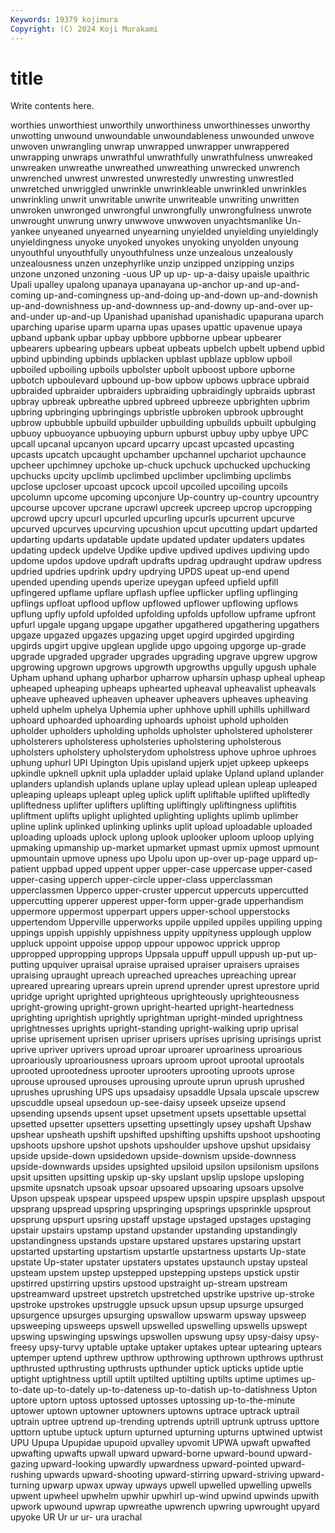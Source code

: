 ```yaml
---
Keywords: 19379 kojimura
Copyright: (C) 2024 Koji Murakami
---
```


# title

Write contents here.



worthies unworthiest unworthily
unworthiness unworthinesses unworthy unwotting unwound unwoundable unwoundableness unwounded unwove unwoven
unwrangling unwrap unwrapped unwrapper unwrappered unwrapping unwraps unwrathful unwrathfully unwrathfulness
unwreaked unwreaken unwreathe unwreathed unwreathing unwrecked unwrench unwrenched unwrest unwrested
unwrestedly unwresting unwrestled unwretched unwriggled unwrinkle unwrinkleable unwrinkled unwrinkles unwrinkling
unwrit unwritable unwrite unwriteable unwriting unwritten unwroken unwronged unwrongful unwrongfully
unwrongfulness unwrote unwrought unwrung unwry unwwove unwwoven unyachtsmanlike Un-yankee unyeaned
unyearned unyearning unyielded unyielding unyieldingly unyieldingness unyoke unyoked unyokes unyoking
unyolden unyoung unyouthful unyouthfully unyouthfulness unze unzealous unzealously unzealousness unzen
unzephyrlike unzip unzipped unzipping unzips unzone unzoned unzoning -uous UP
up up- up-a-daisy upaisle upaithric Upali upalley upalong upanaya upanayana
up-anchor up-and up-and-coming up-and-comingness up-and-doing up-and-down up-and-downish up-and-downishness up-and-downness up-and-downy
up-and-over up-and-under up-and-up Upanishad upanishad upanishadic upapurana uparch uparching uparise
uparm uparna upas upases upattic upavenue upaya upband upbank upbar
upbay upbbore upbborne upbear upbearer upbearers upbearing upbears upbeat upbeats
upbelch upbelt upbend upbid upbind upbinding upbinds upblacken upblast upblaze
upblow upboil upboiled upboiling upboils upbolster upbolt upboost upbore upborne
upbotch upboulevard upbound up-bow upbow upbows upbrace upbraid upbraided upbraider
upbraiders upbraiding upbraidingly upbraids upbrast upbray upbreak upbreathe upbred upbreed
upbreeze upbrighten upbrim upbring upbringing upbringings upbristle upbroken upbrook upbrought
upbrow upbubble upbuild upbuilder upbuilding upbuilds upbuilt upbulging upbuoy upbuoyance
upbuoying upburn upburst upbuy upby upbye UPC upcall upcanal upcanyon
upcard upcarry upcast upcasted upcasting upcasts upcatch upcaught upchamber upchannel
upchariot upchaunce upcheer upchimney upchoke up-chuck upchuck upchucked upchucking upchucks
upcity upclimb upclimbed upclimber upclimbing upclimbs upclose upcloser upcoast upcock
upcoil upcoiled upcoiling upcoils upcolumn upcome upcoming upconjure Up-country up-country
upcountry upcourse upcover upcrane upcrawl upcreek upcreep upcrop upcropping upcrowd
upcry upcurl upcurled upcurling upcurls upcurrent upcurve upcurved upcurves upcurving
upcushion upcut upcutting updart updarted updarting updarts updatable update updated
updater updaters updates updating updeck updelve Updike updive updived updives
updiving updo updome updos updove updraft updrafts updrag updraught updraw
updress updried updries updrink updry updrying UPDS upeat up-end upend
upended upending upends uperize upeygan upfeed upfield upfill upfingered upflame
upflare upflash upflee upflicker upfling upflinging upflings upfloat upflood upflow
upflowed upflower upflowing upflows upflung upfly upfold upfolded upfolding upfolds
upfollow upframe upfront upfurl upgale upgang upgape upgather upgathered upgathering
upgathers upgaze upgazed upgazes upgazing upget upgird upgirded upgirding upgirds
upgirt upgive upglean upglide upgo upgoing upgorge up-grade upgrade upgraded
upgrader upgrades upgrading upgrave upgrew upgrow upgrowing upgrown upgrows upgrowth
upgrowths upgully upgush uphale Upham uphand uphang upharbor upharrow upharsin
uphasp upheal upheap upheaped upheaping upheaps uphearted upheaval upheavalist upheavals
upheave upheaved upheaven upheaver upheavers upheaves upheaving upheld uphelm uphelya
Uphemia upher uphhove uphill uphills uphillward uphoard uphoarded uphoarding uphoards
uphoist uphold upholden upholder upholders upholding upholds upholster upholstered upholsterer
upholsterers upholsteress upholsteries upholstering upholsterous upholsters upholstery upholsterydom upholstress uphove
uphroe uphroes uphung uphurl UPI Upington Upis upisland upjerk upjet
upkeep upkeeps upkindle upknell upknit upla upladder uplaid uplake Upland
upland uplander uplanders uplandish uplands uplane uplay uplead uplean upleap
upleaped upleaping upleaps upleapt upleg uplick uplift upliftable uplifted upliftedly
upliftedness uplifter uplifters uplifting upliftingly upliftingness upliftitis upliftment uplifts uplight
uplighted uplighting uplights uplimb uplimber upline uplink uplinked uplinking uplinks
uplit upload uploadable uploaded uploading uploads uplock uplong uplook uplooker
uploom uploop uplying upmaking upmanship up-market upmarket upmast upmix upmost
upmount upmountain upmove upness upo Upolu upon up-over up-page uppard
up-patient uppbad upped uppent upper upper-case uppercase upper-cased upper-casing upperch
upper-circle upper-class upperclassman upperclassmen Upperco upper-cruster uppercut uppercuts uppercutted uppercutting
upperer upperest upper-form upper-grade upperhandism uppermore uppermost upperpart uppers upper-school
upperstocks uppertendom Upperville upperworks uppile uppiled uppiles uppiling upping uppings
uppish uppishly uppishness uppity uppityness upplough upplow uppluck uppoint uppoise
uppop uppour uppowoc upprick upprop uppropped uppropping upprops Uppsala uppuff
uppull uppush up-put up-putting upquiver upraisal upraise upraised upraiser upraisers
upraises upraising upraught upreach upreached upreaches upreaching uprear upreared uprearing
uprears uprein uprend uprender uprest uprestore uprid upridge upright uprighted
uprighteous uprighteously uprighteousness upright-growing upright-grown upright-hearted upright-heartedness uprighting uprightish uprightly
uprightman upright-minded uprightness uprightnesses uprights upright-standing upright-walking uprip uprisal uprise
uprisement uprisen upriser uprisers uprises uprising uprisings uprist uprive upriver
uprivers uproad uproar uproarer uproariness uproarious uproariously uproariousness uproars uproom
uproot uprootal uprootals uprooted uprootedness uprooter uprooters uprooting uproots uprose
uprouse uproused uprouses uprousing uproute uprun uprush uprushed uprushes uprushing
UPS ups upsadaisy upsaddle Upsala upscale upscrew upscuddle upseal upsedoun
up-see-daisy upseek upseize upsend upsending upsends upsent upset upsetment upsets
upsettable upsettal upsetted upsetter upsetters upsetting upsettingly upsey upshaft Upshaw
upshear upsheath upshift upshifted upshifting upshifts upshoot upshooting upshoots upshore
upshot upshots upshoulder upshove upshut upsidaisy upside upside-down upsidedown upside-downism
upside-downness upside-downwards upsides upsighted upsiloid upsilon upsilonism upsilons upsit upsitten
upsitting upskip up-sky upslant upslip upslope upsloping upsmite upsnatch upsoak
upsoar upsoared upsoaring upsoars upsolve Upson upspeak upspear upspeed upspew
upspin upspire upsplash upspout upsprang upspread upspring upspringing upsprings upsprinkle
upsprout upsprung upspurt upsring upstaff upstage upstaged upstages upstaging upstair
upstairs upstamp upstand upstander upstanding upstandingly upstandingness upstands upstare upstared
upstares upstaring upstart upstarted upstarting upstartism upstartle upstartness upstarts Up-state
upstate Up-stater upstater upstaters upstates upstaunch upstay upsteal upsteam upstem
upstep upstepped upstepping upsteps upstick upstir upstirred upstirring upstirs upstood
upstraight up-stream upstream upstreamward upstreet upstretch upstretched upstrike upstrive up-stroke
upstroke upstrokes upstruggle upsuck upsun upsup upsurge upsurged upsurgence upsurges
upsurging upswallow upswarm upsway upsweep upsweeping upsweeps upswell upswelled upswelling
upswells upswept upswing upswinging upswings upswollen upswung upsy upsy-daisy upsy-freesy
upsy-turvy uptable uptake uptaker uptakes uptear uptearing uptears uptemper uptend
upthrew upthrow upthrowing upthrown upthrows upthrust upthrusted upthrusting upthrusts upthunder
uptick upticks uptide uptie uptight uptightness uptill uptilt uptilted uptilting
uptilts uptime uptimes up-to-date up-to-dately up-to-dateness up-to-datish up-to-datishness Upton uptore
uptorn uptoss uptossed uptosses uptossing up-to-the-minute uptower uptown uptowner uptowners
uptowns uptrace uptrack uptrail uptrain uptree uptrend up-trending uptrends uptrill
uptrunk uptruss upttore upttorn uptube uptuck upturn upturned upturning upturns
uptwined uptwist UPU Upupa Upupidae upupoid upvalley upvomit UPWA upwaft
upwafted upwafting upwafts upwall upward upward-borne upward-bound upward-gazing upward-looking upwardly
upwardness upward-pointed upward-rushing upwards upward-shooting upward-stirring upward-striving upward-turning upwarp upwax
upway upways upwell upwelled upwelling upwells upwent upwheel upwhelm upwhir
upwhirl up-wind upwind upwinds upwith upwork upwound upwrap upwreathe upwrench
upwring upwrought upyard upyoke UR Ur ur ur- ura urachal
